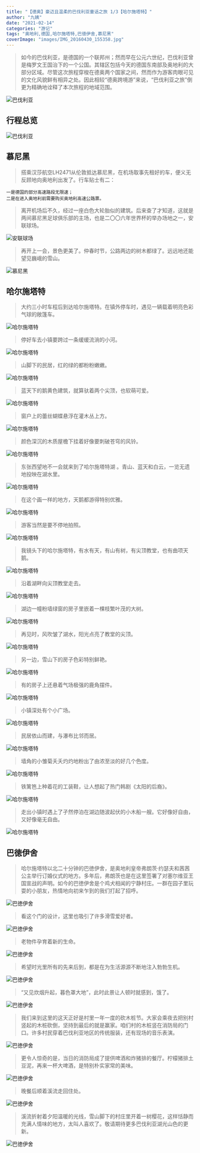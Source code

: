 ```yaml
---
title: "【德奥】豪迈且温柔的巴伐利亚童话之旅 1/3【哈尔施塔特】"
author: "九姨"
date: "2021-02-14"
categories: "游记"
tags: "奥地利,德国,哈尔施塔特,巴徳伊舍,慕尼黑"
coverImage: "images/IMG_20160430_155358.jpg"
---
```


>如今的巴伐利亚，是德国的一个联邦州；然而早在公元六世纪，巴伐利亚曾是梅罗文王国治下的一个公国。其辖区包括今天的德国东南部及奥地利的大部分区域。尽管这次旅程穿梭在德奥两个国家之间，然而作为游客肉眼可见的文化风貌鲜有相异之处。因此相较“德奥跨境游”来说，“巴伐利亚之旅”倒更为精确地诠释了本次旅程的地域范围。

![巴伐利亚](images/bavaria.png)

## 行程总览

![巴伐利亚](images/Screen-Shot-2019-03-02-at-17.33.55.png)

## 慕尼黑

>搭乘汉莎航空LH2471从伦敦抵达慕尼黑，在机场取事先租好的车，便义无反顾地向奥地利出发了。行车贴士有二：
```
一是德国的部分高速路段无限速；
二是在进入奥地利前需要购买奥地利高速公路票。
```
>离开机场后不久，经过一座白色大轮胎似的建筑。后来查了才知道，这就是两间慕尼黑足球俱乐部的主场，也是二〇〇六年世界杯的举办场地之一，安联球场。

![安联球场](images/IMG_20160430_134006.jpg)

>再开上一会，景色更美了。仲春时节，公路两边的树木都绿了。远远地还能望见巍峨的雪山。

![慕尼黑](images/IMG_20160430_145908.jpg)

## 哈尔施塔特

>大约三小时车程后到达哈尔施塔特。在镇外停车时，遇见一辆载着明亮色彩气球的敞篷车。

![哈尔施塔特](images/IMG_20160430_161353-e1550771932929.jpg)

>停好车去小镇要跨过一条缓缓流淌的小河。

![哈尔施塔特](images/IMG_20160430_151958.jpg)

>山脚下的民居，红的绿的都粉粉嫩嫩。

![哈尔施塔特](images/IMG_20160430_161518.jpg)

>蓝天下的鹅黄色建筑，就算驮着两个尖顶，也软萌可爱。

![哈尔施塔特](images/IMG_20160430_161727.jpg)

>窗户上的蕾丝蝴蝶悬浮在灌木丛上方。

![哈尔施塔特](images/IMG_20160430_162356.jpg)

>颜色深沉的木质屋檐下挂着好像要刺破苍穹的风铃。

![哈尔施塔特](images/IMG_20160430_162425-e1550772000295.jpg)

>东张西望地不一会就来到了哈尔施塔特湖 。青山、蓝天和白云，一览无遗地投映在湖水里。

![哈尔施塔特](images/IMG_20160430_163200.jpg)

>在这个画一样的地方，天鹅都游得特别优雅。

![哈尔施塔特](images/IMG_20160430_162632.jpg)

>游客当然是要不停地拍照。

![哈尔施塔特](images/IMG_20160430_154059.jpg)

>我镜头下的哈尔施塔特，有水有天，有山有树，有尖顶教堂，也有曲项天鹅。

![哈尔施塔特](images/IMG_20160430_155624.jpg)

>沿着湖畔向尖顶教堂走去。

![哈尔施塔特](images/IMG_20160430_161013.jpg)

>湖边一幢粉墙绿窗的房子里嵌着一棵枝繁叶茂的大树。

![哈尔施塔特](images/IMG_20160430_161319-e1550771889436.jpg)

>再见时，风吹皱了湖水，阳光点亮了教堂的尖顶。

![哈尔施塔特](images/IMG_20160430_163827.jpg)

>另一边，雪山下的房子色彩特别鲜艳。

![哈尔施塔特](images/IMG_20160430_174352-e1550772186912.jpg)

>有的房子上还悬着气场极强的鹿角摆件。

![哈尔施塔特](images/IMG_20160430_174911-e1550772208481.jpg)

>小镇深处有个小广场。

![哈尔施塔特](images/IMG_20160430_174718.jpg)

>民居依山而建，与瀑布比邻而居。

![哈尔施塔特](images/IMG_20160430_163636-e1550772069520.jpg)

>墙角的小雏菊夭夭灼灼地粉出了由浓至淡的好几个色度。

![哈尔施塔特](images/IMG_20160430_172815-e1550772148294.jpg)

>铁篱笆上种着花的工装鞋，让人想起了热门韩剧《太阳的后裔》。

![哈尔施塔特](images/IMG_20160430_174926.jpg)

>走出小镇时遇上了孑然停泊在湖边随波起伏的小木船一艘。它好像好自由，又好像毫无自由。

![哈尔施塔特](images/IMG_20160430_173851-e1550772168572.jpg)

## 巴徳伊舍

>哈尔施塔特以北二十分钟的巴徳伊舍，是奥地利皇帝弗朗茨·约瑟夫和茜茜公主举行订婚仪式的地方。多年后，弗朗茨也是在这里签署了对塞尔维亚王国宣战的声明。如今的巴徳伊舍是个鸡犬相闻的宁静村庄。一群在园子里玩耍的小朋友，热情地向初来乍到的我们打起了招呼。

![巴徳伊舍](images/IMG_20160430_195352.jpg)

>看这个门的设计，这里也吸引了许多滑雪爱好者。

![巴徳伊舍](images/IMG_20160430_185539.jpg)

>老物件孕育着新的生命。

![巴徳伊舍](images/IMG_20160430_185627-e1550772271483.jpg)

>希望时光里所有的先来后到，都是在为生活源源不断地注入勃勃生机。

![巴徳伊舍](images/IMG_20160430_200600-e1550772444642.jpg)

>“又见炊烟升起，暮色罩大地”，此时此景让人顿时就感到，饿了。

![巴徳伊舍](images/IMG_20160430_200055.jpg)

>我们来到这里的这天正好是村里一年一度的砍木桩节。大家会乘夜去把别村竖起的木桩砍倒，坚持到最后的就是赢家。咱们村的木桩竖在消防局的门口。许多村民穿着巴伐利亚地区的传统服装，还有现场的音乐表演。

![巴徳伊舍](images/IMG_20160430_195310-e1550772297704.jpg)

>更令人惊奇的是，当日的消防局成了提供啤酒和炸猪排的餐厅。柠檬猪排土豆泥，再来一杯大啤酒，是特别朴实家常的美味。

![巴徳伊舍](images/IMG_20160430_191223.jpg)

>晚餐后顺着溪流走回住处。

![巴徳伊舍](images/IMG_20160430_200113-e1550772361813.jpg)

>溪流折射着夕阳温暖的光线，雪山脚下的村庄里开着一树樱花，这样恬静而充满人情味的地方，太叫人喜欢了。敬请期待更多巴伐利亚湖光山色的更新。

![巴徳伊舍](images/IMG_20160430_200144.jpg)
